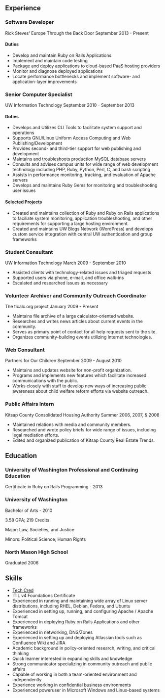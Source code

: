 ## Experience

### Software Developer

Rick Steves' Europe Through the Back Door
September 2013 - Present

#### Duties

- Develop and maintain Ruby on Rails Applications
- Implement and maintain code testing
- Package and deploy applications to cloud-based PaaS hosting providers
- Monitor and diagnose deployed applications
- Locate performance bottlenecks and implement software- and application-layer improvements

### Senior Computer Specialist

UW Information Technology
September 2010 - September 2013

#### Duties

- Develops and Utilizes CLI Tools to facilitate system support and operations
- Supports GNU/Linux Uniform Access Computing and Web Publishing/Development
- Provides second- and third-tier support for web publishing and development
- Maintains and troubleshoots production MySQL database servers
- Consults and advises campus units for wide range of web development technology including PHP, Ruby, Python, Perl, C, and bash scripting
- Assists in performance monitoring, tracking, and evaluation of Apache servers
- Develops and maintains Ruby Gems for monitoring and troubleshooting user issues

#### Selected Projects
- Created and maintains collection of Ruby and Ruby on Rails applications to faciliate system monitoring, application troubleshooting, and other requirements for supporting a large hosting environment.
- Created and maintains UW Blogs Network (WordPress) and develops custom service integration with central UW authentication and group frameworks



### Student Consultant

UW Information Technology
March 2009 - September 2010

- Assisted clients with technology-related issues and triaged requests
- Supported users via phone, e-mail, and office walk-ins
- Escalated and researched issues as necessary

### Volunteer Archiver and Community Outreach Coordinator

The ticalc.org project
January 2009 - Present

- Maintains file archive of a large calculator-oriented website.
- Researches and writes news articles about current events in the community.
- Serves as primary point of contact for all help requests sent to the site.
- Organizes community-building events utilizing Internet technologies.

### Web Consultant

Partners for Our Children
September 2009 - August 2010

- Maintains and updates website for non-profit organization.
- Programs and implements new features which facilitate increased communications with the public.
- Works closely with staff to develop new ways of increasing public awareness about child welfare reform efforts via website outreach.

### Public Affairs Intern

Kitsap County Consolidated Housing Authority
Summer 2006, 2007, & 2008

- Maintained relations with media and community members.
- Researched and wrote policy briefs for wide range of issues, including legal mediation efforts.
- Edited and organized publication of Kitsap County Real Estate Trends.

## Education

### University of Washington Professional and Continuing Education
Certificate in Ruby on Rails Programming - 2013

### University of Washington
Bachelor of Arts - 2010

3.58 GPA; 219 Credits

Major: Law, Societies, and Justice

Minors: Political Science; Human Rights

### North Mason High School
Graduated 2006

## Skills

- <a href="technologies">Tech Cred</a>
- ITIL v4 Foundations Certificate
- Experienced in running and maintaining wide array of Linux server distributions, including RHEL, Debian, Fedora, and Ubuntu
- Experienced in setting up, running, and configuring Apache / Apache Tomcat
- Experienced in deploying Ruby on Rails Applications and other frameworks
- Experienced in networking, DNS/Zones
- Experienced in setting up and deploying Atlassian tools such as Confluence Wiki and JIRA
- Academic background in policy-oriented research, writing, and critical thinking
- Quick learner interested in expanding skills and knowledge
- Strong communicator specializing in community outreach and public affairs
- Capable of working in both a team-oriented environment and independently
- Experience working in confidential business environments
- Experienced poweruser in Microsoft Windows and Linux-based systems

